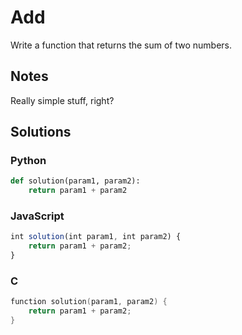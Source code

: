 # Add
Write a function that returns the sum of two numbers.

## Notes
Really simple stuff, right?

## Solutions

### Python
```python
def solution(param1, param2):
    return param1 + param2
```

### JavaScript
```javascript
int solution(int param1, int param2) {
    return param1 + param2;
}
```

### C
```c
function solution(param1, param2) {
    return param1 + param2;
}
```